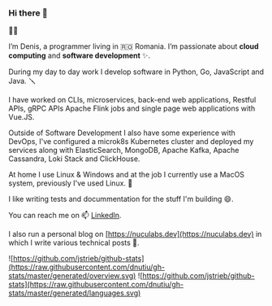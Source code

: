 ### Hi there 👋

🧑‍💻

I’m Denis, a programmer living in 🇷🇴 Romania. I’m passionate about **cloud computing** and **software development** ✨.

During my day to day work I develop software in Python, Go, JavaScript and Java. 🪛

I have worked on CLIs, microservices, back-end web applications, Restful APIs, gRPC APIs Apache Flink jobs and single page web applications with Vue.JS. 

Outside of Software Development I also have some experience with DevOps, I've configured a microk8s Kubernetes cluster and deployed my services along with ElasticSearch, MongoDB, Apache Kafka, Apache Cassandra, Loki Stack and ClickHouse.

At home I use Linux & Windows and at the job I currently use a MacOS system, previously I've used Linux. 👾

I like writing tests and docummentation for the stuff I'm building 😄. 

You can reach me on 📫 [LinkedIn](https://www.linkedin.com/in/denisnutiu/).

I also run a personal blog on [https://nuculabs.dev](https://nuculabs.dev) in which I write various technical posts 💬.

![https://github.com/jstrieb/github-stats](https://raw.githubusercontent.com/dnutiu/gh-stats/master/generated/overview.svg)
![https://github.com/jstrieb/github-stats](https://raw.githubusercontent.com/dnutiu/gh-stats/master/generated/languages.svg)

<!--
**dnutiu/dnutiu** is a ✨ _special_ ✨ repository because its `README.md` (this file) appears on your GitHub profile.

Here are some ideas to get you started:

- 🔭 I’m currently working on ...
- 🌱 I’m currently learning ...
- 👯 I’m looking to collaborate on ...
- 🤔 I’m looking for help with ...
- 💬 Ask me about ...
- 📫 How to reach me: ...
- 😄 Pronouns: ...
- ⚡ Fun fact: ...
-->
